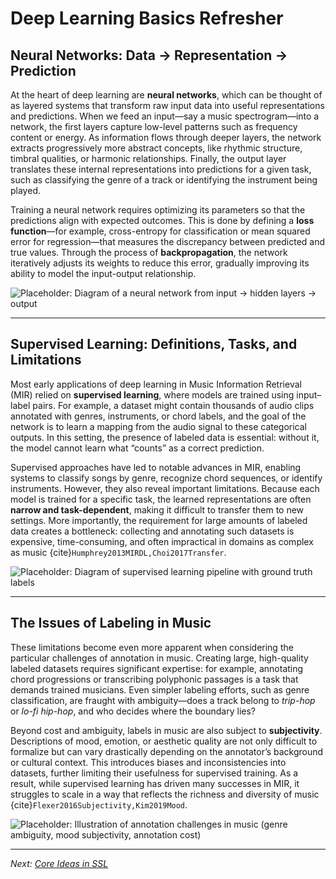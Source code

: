 # Deep Learning Basics Refresher

## Neural Networks: Data → Representation → Prediction

At the heart of deep learning are **neural networks**, which can be thought of as layered systems that transform raw input data into useful representations and predictions. When we feed an input—say a music spectrogram—into a network, the first layers capture low-level patterns such as frequency content or energy. As information flows through deeper layers, the network extracts progressively more abstract concepts, like rhythmic structure, timbral qualities, or harmonic relationships. Finally, the output layer translates these internal representations into predictions for a given task, such as classifying the genre of a track or identifying the instrument being played.  

Training a neural network requires optimizing its parameters so that the predictions align with expected outcomes. This is done by defining a **loss function**—for example, cross-entropy for classification or mean squared error for regression—that measures the discrepancy between predicted and true values. Through the process of **backpropagation**, the network iteratively adjusts its weights to reduce this error, gradually improving its ability to model the input-output relationship.  

![Placeholder: Diagram of a neural network from input → hidden layers → output](path/to/placeholder_neural_network.png)

---

## Supervised Learning: Definitions, Tasks, and Limitations

Most early applications of deep learning in Music Information Retrieval (MIR) relied on **supervised learning**, where models are trained using input–label pairs. For example, a dataset might contain thousands of audio clips annotated with genres, instruments, or chord labels, and the goal of the network is to learn a mapping from the audio signal to these categorical outputs. In this setting, the presence of labeled data is essential: without it, the model cannot learn what “counts” as a correct prediction.  

Supervised approaches have led to notable advances in MIR, enabling systems to classify songs by genre, recognize chord sequences, or identify instruments. However, they also reveal important limitations. Because each model is trained for a specific task, the learned representations are often **narrow and task-dependent**, making it difficult to transfer them to new settings. More importantly, the requirement for large amounts of labeled data creates a bottleneck: collecting and annotating such datasets is expensive, time-consuming, and often impractical in domains as complex as music {cite}`Humphrey2013MIRDL,Choi2017Transfer`.  

![Placeholder: Diagram of supervised learning pipeline with ground truth labels](path/to/placeholder_supervised_pipeline.png)

---

## The Issues of Labeling in Music

These limitations become even more apparent when considering the particular challenges of annotation in music. Creating large, high-quality labeled datasets requires significant expertise: for example, annotating chord progressions or transcribing polyphonic passages is a task that demands trained musicians. Even simpler labeling efforts, such as genre classification, are fraught with ambiguity—does a track belong to *trip-hop* or *lo-fi hip-hop*, and who decides where the boundary lies?  

Beyond cost and ambiguity, labels in music are also subject to **subjectivity**. Descriptions of mood, emotion, or aesthetic quality are not only difficult to formalize but can vary drastically depending on the annotator’s background or cultural context. This introduces biases and inconsistencies into datasets, further limiting their usefulness for supervised training. As a result, while supervised learning has driven many successes in MIR, it struggles to scale in a way that reflects the richness and diversity of music {cite}`Flexer2016Subjectivity,Kim2019Mood`.  

![Placeholder: Illustration of annotation challenges in music (genre ambiguity, mood subjectivity, annotation cost)](path/to/placeholder_labeling_challenges.png)

---

*Next: [Core Ideas in SSL](core_ideas_ssl.md)*
